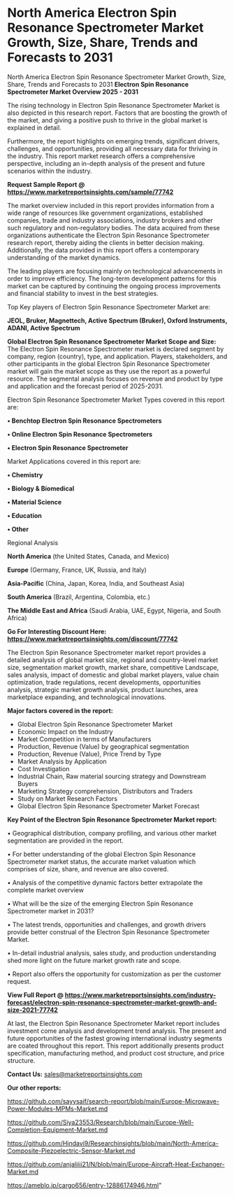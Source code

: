 # North America Electron Spin Resonance Spectrometer Market Growth, Size, Share, Trends and Forecasts to 2031
North America Electron Spin Resonance Spectrometer Market Growth, Size, Share, Trends and Forecasts to 2031
<Strong> Electron Spin Resonance Spectrometer Market Overview 2025 - 2031</strong>

The rising technology in Electron Spin Resonance Spectrometer Market is also depicted in this research report. Factors that are boosting the growth of the market, and giving a positive push to thrive in the global market is explained in detail.

Furthermore, the report highlights on emerging trends, significant drivers, challenges, and opportunities, providing all necessary data for thriving in the industry. This report market research offers a comprehensive perspective, including an in-depth analysis of the present and future scenarios within the industry.

<strong>Request Sample Report @ <a href=https://www.marketreportsinsights.com/sample/77742>https://www.marketreportsinsights.com/sample/77742</a></strong>

The market overview included in this report provides information from a wide range of resources like government organizations, established companies, trade and industry associations, industry brokers and other such regulatory and non-regulatory bodies. The data acquired from these organizations authenticate the Electron Spin Resonance Spectrometer research report, thereby aiding the clients in better decision making. Additionally, the data provided in this report offers a contemporary understanding of the market dynamics.

The leading players are focusing mainly on technological advancements in order to improve efficiency. The long-term development patterns for this market can be captured by continuing the ongoing process improvements and financial stability to invest in the best strategies.

Top Key players of Electron Spin Resonance Spectrometer Market are:

<strong>JEOL, Bruker, Magnettech, Active Spectrum (Bruker), Oxford Instruments, ADANI, Active Spectrum</strong>

<strong><b>Global Electron Spin Resonance Spectrometer Market Scope and Size:</b></strong>
The Electron Spin Resonance Spectrometer market is declared segment by company, region (country), type, and application. Players, stakeholders, and other participants in the global Electron Spin Resonance Spectrometer market will gain the market scope as they use the report as a powerful resource. The segmental analysis focuses on revenue and product by type and application and the forecast period of 2025-2031.

Electron Spin Resonance Spectrometer Market Types covered in this report are:

<strong>• Benchtop Electron Spin Resonance Spectrometers

• Online Electron Spin Resonance Spectrometers

• Electron Spin Resonance Spectrometer</strong>

Market Applications covered in this report are:

<strong>• Chemistry

• Biology & Biomedical

• Material Science

• Education

• Other</strong> 

Regional Analysis

<strong>North America</strong> (the United States, Canada, and Mexico)

<strong>Europe</strong> (Germany, France, UK, Russia, and Italy)

<strong>Asia-Pacific</strong> (China, Japan, Korea, India, and Southeast Asia)

<strong>South America</strong> (Brazil, Argentina, Colombia, etc.)

<strong>The Middle East and Africa</strong> (Saudi Arabia, UAE, Egypt, Nigeria, and South Africa)

<strong>Go For Interesting Discount Here: <a href=https://www.marketreportsinsights.com/discount/77742>https://www.marketreportsinsights.com/discount/77742</a></strong>

The Electron Spin Resonance Spectrometer market report provides a detailed analysis of global market size, regional and country-level market size, segmentation market growth, market share, competitive Landscape, sales analysis, impact of domestic and global market players, value chain optimization, trade regulations, recent developments, opportunities analysis, strategic market growth analysis, product launches, area marketplace expanding, and technological innovations.

<strong><b>Major factors covered in the report:</b></strong>
<ul>
  <li>Global Electron Spin Resonance Spectrometer Market </li>
  <li>Economic Impact on the Industry</li>
  <li>Market Competition in terms of Manufacturers</li>
  <li>Production, Revenue (Value) by geographical segmentation</li>
  <li>Production, Revenue (Value), Price Trend by Type</li>
  <li>Market Analysis by Application</li>
  <li>Cost Investigation</li>
  <li>Industrial Chain, Raw material sourcing strategy and Downstream Buyers</li>
  <li>Marketing Strategy comprehension, Distributors and Traders</li>
  <li>Study on Market Research Factors</li>
  <li>Global Electron Spin Resonance Spectrometer Market Forecast</li>
</ul>

<strong><b>Key Point of the Electron Spin Resonance Spectrometer Market report:</b></strong>

• Geographical distribution, company profiling, and various other market segmentation are provided in the report.

• For better understanding of the global Electron Spin Resonance Spectrometer market status, the accurate market valuation which comprises of size, share, and revenue are also covered.

• Analysis of the competitive dynamic factors better extrapolate the complete market overview

• What will be the size of the emerging Electron Spin Resonance Spectrometer market in 2031?

• The latest trends, opportunities and challenges, and growth drivers provide better construal of the Electron Spin Resonance Spectrometer Market.

• In-detail industrial analysis, sales study, and production understanding shed more light on the future market growth rate and scope.

• Report also offers the opportunity for customization as per the customer request.

<strong><b>View Full Report @ <a href=https://www.marketreportsinsights.com/industry-forecast/electron-spin-resonance-spectrometer-market-growth-and-size-2021-77742>https://www.marketreportsinsights.com/industry-forecast/electron-spin-resonance-spectrometer-market-growth-and-size-2021-77742</a></b></strong>


At last, the Electron Spin Resonance Spectrometer Market report includes investment come analysis and development trend analysis. The present and future opportunities of the fastest growing international industry segments are coated throughout this report. This report additionally presents product specification, manufacturing method, and product cost structure, and price structure.

<strong>Contact Us:</strong>
sales@marketreportsinsights.com

<strong>Our other reports:</strong>

<a href=https://github.com/sayysaif/search-report/blob/main/Europe-Microwave-Power-Modules-MPMs-Market.md>https://github.com/sayysaif/search-report/blob/main/Europe-Microwave-Power-Modules-MPMs-Market.md</a>

<a href=https://github.com/Siya23553/Research/blob/main/Europe-Well-Completion-Equipment-Market.md>https://github.com/Siya23553/Research/blob/main/Europe-Well-Completion-Equipment-Market.md</a>

<a href=https://github.com/Hindavi9/Researchinsights/blob/main/North-America-Composite-Piezoelectric-Sensor-Market.md>https://github.com/Hindavi9/Researchinsights/blob/main/North-America-Composite-Piezoelectric-Sensor-Market.md</a>

<a href=https://github.com/anjaliiii21/N/blob/main/Europe-Aircraft-Heat-Exchanger-Market.md>https://github.com/anjaliiii21/N/blob/main/Europe-Aircraft-Heat-Exchanger-Market.md</a>

<a href=https://ameblo.jp/cargo656/entry-12886174946.html>https://ameblo.jp/cargo656/entry-12886174946.html</a>"
